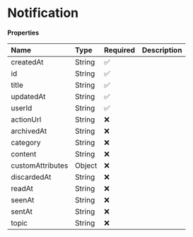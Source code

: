 # Notification

**Properties**

| Name             | Type   | Required | Description |
| :--------------- | :----- | :------- | :---------- |
| createdAt        | String | ✅       |             |
| id               | String | ✅       |             |
| title            | String | ✅       |             |
| updatedAt        | String | ✅       |             |
| userId           | String | ✅       |             |
| actionUrl        | String | ❌       |             |
| archivedAt       | String | ❌       |             |
| category         | String | ❌       |             |
| content          | String | ❌       |             |
| customAttributes | Object | ❌       |             |
| discardedAt      | String | ❌       |             |
| readAt           | String | ❌       |             |
| seenAt           | String | ❌       |             |
| sentAt           | String | ❌       |             |
| topic            | String | ❌       |             |
